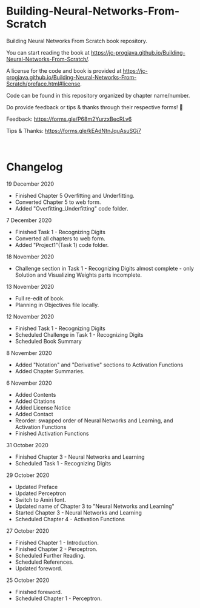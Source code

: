 # Building-Neural-Networks-From-Scratch
Building Neural Networks From Scratch book repository.

You can start reading the book at https://jc-progjava.github.io/Building-Neural-Networks-From-Scratch/.

A license for the code and book is provided at https://jc-progjava.github.io/Building-Neural-Networks-From-Scratch/preface.html#license.

Code can be found in this repository organized by chapter name/number.

Do provide feedback or tips & thanks through their respective forms! 🙂

Feedback: https://forms.gle/P68m2YurzxBecRLv6

Tips & Thanks: https://forms.gle/kEAdNtnJquAsuSGj7

<br>

# Changelog
19 December 2020
 - Finished Chapter 5 Overfitting and Underfitting.
 - Converted Chapter 5 to web form.
 - Added "Overfitting_Underfitting" code folder.
 
7 December 2020
 - Finished Task 1 - Recognizing Digits
 - Converted all chapters to web form.
 - Added "Project1"(Task 1) code folder.
 
18 November 2020
 - Challenge section in Task 1 - Recognizing Digits almost complete - only Solution and Visualizing Weights parts incomplete.
 
 
13 November 2020
 - Full re-edit of book.
 - Planning in Objectives file locally.
 
12 November 2020
 - Finished Task 1 - Recognizing Digits
 - Scheduled Challenge in Task 1 - Recognizing Digits
 - Scheduled Book Summary
 
8 November 2020
 - Added "Notation" and "Derivative" sections to Activation Functions
 - Added Chapter Summaries.
 
6 November 2020
 - Added Contents
 - Added Citations
 - Added License Notice
 - Added Contact
 - Reorder: swapped order of Neural Networks and Learning, and Activation Functions
 - Finished Activation Functions
 
31 October 2020
 - Finished Chapter 3 - Neural Networks and Learning
 - Scheduled Task 1 - Recognizing Digits
 
29 October 2020
 - Updated Preface
 - Updated Perceptron
 - Switch to Amiri font.
 - Updated name of Chapter 3 to "Neural Networks and Learning"
 - Started Chapter 3 - Neural Networks and Learning
 - Scheduled Chapter 4 - Activation Functions
 
27 October 2020
 - Finished Chapter 1 - Introduction.
 - Finished Chapter 2 - Perceptron.
 - Scheduled Further Reading.
 - Scheduled References.
 - Updated foreword.
 
25 October 2020
 - Finished foreword.
 - Scheduled Chapter 1 - Perceptron.
